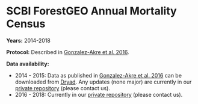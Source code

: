 # SCBI ForestGEO Annual Mortality Census

**Years:** 2014-2018

**Protocol:** Described in [Gonzalez-Akre et al. 2016](https://esajournals.onlinelibrary.wiley.com/doi/abs/10.1002/ecs2.1595).

**Data availability:**
- 2014 - 2015: Data as published in [Gonzalez-Akre et al. 2016](https://esajournals.onlinelibrary.wiley.com/doi/abs/10.1002/ecs2.1595) can be downloaded from [Dryad](https://datadryad.org//resource/doi:10.5061/dryad.v5h24). Any updates (none major) are currently in our [private repository](https://github.com/EcoClimLab/SCBI-ForestGEO-Data_private) (please contact us).
- 2016 - 2018: Currently in our [private repository](https://github.com/EcoClimLab/SCBI-ForestGEO-Data_private) (please contact us).
